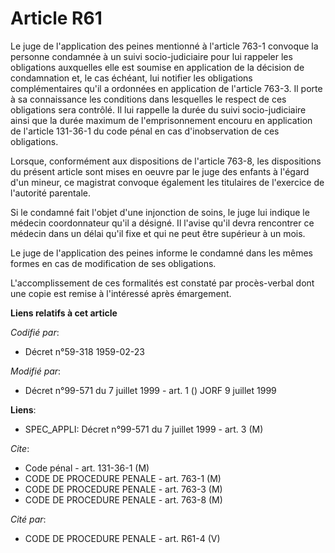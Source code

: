 # Article R61

Le juge de l'application des peines mentionné à l'article 763-1 convoque la personne condamnée à un suivi socio-judiciaire
pour lui rappeler les obligations auxquelles elle est soumise en application de la décision de condamnation et, le cas
échéant, lui notifier les obligations complémentaires qu'il a ordonnées en application de l'article 763-3. Il porte à sa
connaissance les conditions dans lesquelles le respect de ces obligations sera contrôlé. Il lui rappelle la durée du suivi
socio-judiciaire ainsi que la durée maximum de l'emprisonnement encouru en application de l'article 131-36-1 du code pénal en
cas d'inobservation de ces obligations.

Lorsque, conformément aux dispositions de l'article 763-8, les dispositions du présent article sont mises en oeuvre par le
juge des enfants à l'égard d'un mineur, ce magistrat convoque également les titulaires de l'exercice de l'autorité parentale.

Si le condamné fait l'objet d'une injonction de soins, le juge lui indique le médecin coordonnateur qu'il a désigné. Il
l'avise qu'il devra rencontrer ce médecin dans un délai qu'il fixe et qui ne peut être supérieur à un mois.

Le juge de l'application des peines informe le condamné dans les mêmes formes en cas de modification de ses obligations.

L'accomplissement de ces formalités est constaté par procès-verbal dont une copie est remise à l'intéressé après émargement.

**Liens relatifs à cet article**

_Codifié par_:

  - Décret n°59-318 1959-02-23

_Modifié par_:

  - Décret n°99-571 du 7 juillet 1999 - art. 1 () JORF 9 juillet 1999

**Liens**:

  - SPEC_APPLI: Décret n°99-571 du 7 juillet 1999 - art. 3 (M)

_Cite_:

  - Code pénal - art. 131-36-1 (M)
  - CODE DE PROCEDURE PENALE - art. 763-1 (M)
  - CODE DE PROCEDURE PENALE - art. 763-3 (M)
  - CODE DE PROCEDURE PENALE - art. 763-8 (M)

_Cité par_:

  - CODE DE PROCEDURE PENALE - art. R61-4 (V)
